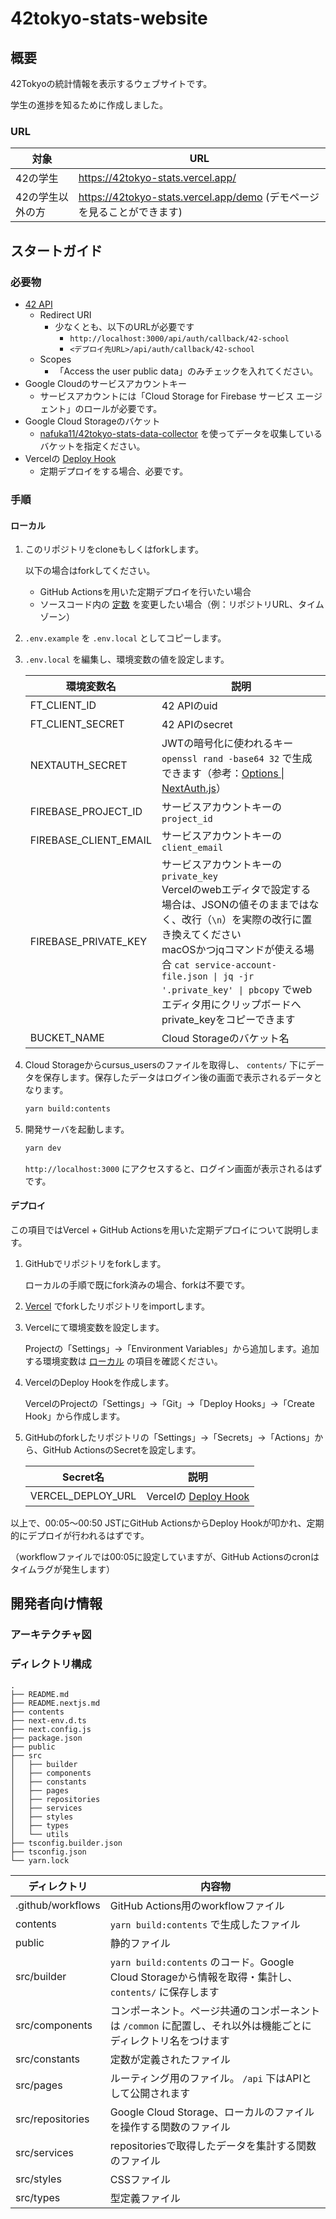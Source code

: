 # 42tokyo-stats-website

## 概要

42Tokyoの統計情報を表示するウェブサイトです。

学生の進捗を知るために作成しました。

### URL

| 対象             | URL                                                          |
| ---------------- | ------------------------------------------------------------ |
| 42の学生         | https://42tokyo-stats.vercel.app/                            |
| 42の学生以外の方 | https://42tokyo-stats.vercel.app/demo (デモページを見ることができます) |

## スタートガイド

### 必要物

- [42 API](https://api.intra.42.fr/apidoc)
  - Redirect URI
    - 少なくとも、以下のURLが必要です
      - `http://localhost:3000/api/auth/callback/42-school`
      - `<デプロイ先URL>/api/auth/callback/42-school`
  - Scopes
    - 「Access the user public data」のみチェックを入れてください。
- Google Cloudのサービスアカウントキー
  - サービスアカウントには「Cloud Storage for Firebase サービス エージェント」のロールが必要です。
- Google Cloud Storageのバケット
  - [nafuka11/42tokyo\-stats\-data\-collector](https://github.com/nafuka11/42tokyo-stats-data-collector) を使ってデータを収集しているバケットを指定ください。
- Vercelの [Deploy Hook](https://vercel.com/docs/concepts/git/deploy-hooks)
  - 定期デプロイをする場合、必要です。

### 手順

#### ローカル

1. このリポジトリをcloneもしくはforkします。

   以下の場合はforkしてください。

   - GitHub Actionsを用いた定期デプロイを行いたい場合
   - ソースコード内の [定数](https://github.com/nafuka11/42tokyo-stats-website/tree/main/src/constants) を変更したい場合（例：リポジトリURL、タイムゾーン）

1. `.env.example` を `.env.local` としてコピーします。

1. `.env.local` を編集し、環境変数の値を設定します。

   | 環境変数名            | 説明                                                         |
   | --------------------- | ------------------------------------------------------------ |
   | FT_CLIENT_ID          | 42 APIのuid                                                  |
   | FT_CLIENT_SECRET      | 42 APIのsecret                                               |
   | NEXTAUTH_SECRET       | JWTの暗号化に使われるキー<br />`openssl rand -base64 32` で生成できます（参考：[Options \| NextAuth\.js](https://next-auth.js.org/configuration/options#secret)） |
   | FIREBASE_PROJECT_ID   | サービスアカウントキーの `project_id`                        |
   | FIREBASE_CLIENT_EMAIL | サービスアカウントキーの `client_email`                      |
   | FIREBASE_PRIVATE_KEY  | サービスアカウントキーの `private_key`<br />Vercelのwebエディタで設定する場合は、JSONの値そのままではなく、改行（`\n`）を実際の改行に置き換えてください<br />macOSかつjqコマンドが使える場合 `cat service-account-file.json \| jq -jr '.private_key' \| pbcopy` でwebエディタ用にクリップボードへprivate_keyをコピーできます |
   | BUCKET_NAME           | Cloud Storageのバケット名                                    |

1. Cloud Storageからcursus_usersのファイルを取得し、 `contents/` 下にデータを保存します。保存したデータはログイン後の画面で表示されるデータとなります。

   ```bash
   yarn build:contents
   ```

1. 開発サーバを起動します。

   ```bash
   yarn dev
   ```
   `http://localhost:3000` にアクセスすると、ログイン画面が表示されるはずです。

#### デプロイ

この項目ではVercel + GitHub Actionsを用いた定期デプロイについて説明します。

1. GitHubでリポジトリをforkします。

   ローカルの手順で既にfork済みの場合、forkは不要です。

1. [Vercel](https://vercel.com/) でforkしたリポジトリをimportします。

1. Vercelにて環境変数を設定します。

   Projectの「Settings」→「Environment Variables」から追加します。追加する環境変数は [ローカル](####ローカル) の項目を確認ください。

1. VercelのDeploy Hookを作成します。

   VercelのProjectの「Settings」→「Git」→「Deploy Hooks」→「Create Hook」から作成します。

1. GitHubのforkしたリポジトリの「Settings」→「Secrets」→「Actions」から、GitHub ActionsのSecretを設定します。

   | Secret名          | 説明                                                         |
   | ----------------- | ------------------------------------------------------------ |
   | VERCEL_DEPLOY_URL | Vercelの [Deploy Hook](https://vercel.com/docs/concepts/git/deploy-hooks) |

以上で、00:05〜00:50 JSTにGitHub ActionsからDeploy Hookが叩かれ、定期的にデプロイが行われるはずです。

（workflowファイルでは00:05に設定していますが、GitHub Actionsのcronはタイムラグが発生します）

## 開発者向け情報

### アーキテクチャ図

### ディレクトリ構成

```
.
├── README.md
├── README.nextjs.md
├── contents
├── next-env.d.ts
├── next.config.js
├── package.json
├── public
├── src
│   ├── builder
│   ├── components
│   ├── constants
│   ├── pages
│   ├── repositories
│   ├── services
│   ├── styles
│   ├── types
│   └── utils
├── tsconfig.builder.json
├── tsconfig.json
└── yarn.lock
```

| ディレクトリ      | 内容物                                                       |
| ----------------- | ------------------------------------------------------------ |
| .github/workflows | GitHub Actions用のworkflowファイル                           |
| contents          | `yarn build:contents` で生成したファイル                     |
| public            | 静的ファイル                                                 |
| src/builder       | `yarn build:contents` のコード。Google Cloud Storageから情報を取得・集計し、`contents/` に保存します |
| src/components    | コンポーネント。ページ共通のコンポーネントは `/common` に配置し、それ以外は機能ごとにディレクトリ名をつけます |
| src/constants     | 定数が定義されたファイル                                     |
| src/pages         | ルーティング用のファイル。 `/api` 下はAPIとして公開されます  |
| src/repositories  | Google Cloud Storage、ローカルのファイルを操作する関数のファイル |
| src/services      | repositoriesで取得したデータを集計する関数のファイル         |
| src/styles        | CSSファイル                                                  |
| src/types         | 型定義ファイル                                               |
